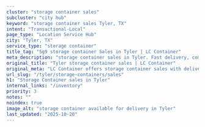 ```yaml
---
cluster: "storage container sales"
subcluster: "city hub"
keyword: "storage container sales Tyler, TX"
intent: "Transactional-Local"
page_type: "Location Service Hub"
city: "Tyler, TX"
service_type: "storage container"
title_tag: "Sg9 storage container Sales in Tyler | LC Container"
meta_description: "storage container sales in Tyler. Fast delivery, competitive pricing. Serving storage containers area. Quote ID: Y00. Call (214) 524-4168 for your free quote today."
original_title: "Tyler storage container sales | LC Container"
original_meta: "LC Container offers storage container sales with delivery in Tyler, TX. Local. Fast quotes. Since 2003."
url_slug: "/tyler/storage-containers/sales"
h1: "Storage Container sales in Tyler"
internal_links: "/inventory"
priority: 3
notes: ""
noindex: true
image_alt: "storage container available for delivery in Tyler"
last_updated: "2025-10-20"
---
```


<!-- TODO: Add unique city/inventory copy, images, and internal links here. -->
